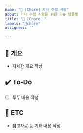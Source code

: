```yaml
---
name: "🚀 [Chore] 기타 수정 사항"
about: 기타 수정 사항을 위한 이슈 템플릿
title: "🚀 [Chore] "
labels: "🚀chore"
assignees: ''

---
```


## 📝 개요
- 자세한 개요 작성

## ✔️ To-Do
- [ ] 투두 내용 작성

## 👀 ETC
- 참고자료 등 기타 내용 작성
